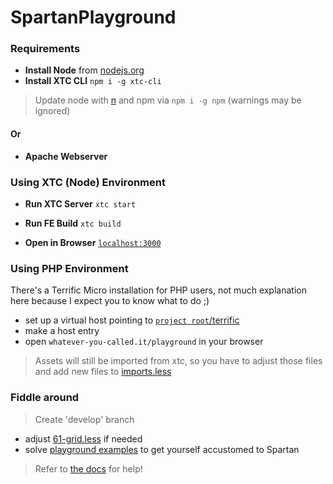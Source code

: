 SpartanPlayground
================================

### Requirements

- **Install Node**
	from [nodejs.org](http://nodejs.org/)
- **Install XTC CLI**
	`npm i -g xtc-cli`

> Update node with [n](https://github.com/tj/n) and npm via `npm i -g npm` (warnings may be ignored)

#### Or

- **Apache Webserver**

### Using XTC (Node) Environment

- **Run XTC Server**
	`xtc start`

- **Run FE Build**
	`xtc build`

- **Open in Browser**
	[`localhost:3000`](http://localhost:3000)

### Using PHP Environment

There's a Terrific Micro installation for PHP users, not much explanation here because I expect you to know what to do ;)

- set up a virtual host pointing to [`project root`/terrific](https://github.com/SimonHarte/SpartanPlayground/tree/master/terrific)
- make a host entry
- open `whatever-you-called.it/playground` in your browser

> Assets will still be imported from xtc, so you have to adjust those files and add new files to [imports.less](https://github.com/SimonHarte/SpartanPlayground/blob/master/terrific/assets/css/imports.less)

### Fiddle around

> Create 'develop' branch

- adjust [61-grid.less](https://github.com/SimonHarte/SpartanPlayground/tree/master/frontend/base/css/61-grid.less) if needed
- solve [playground examples](http://localhost:3000/playground) to get yourself accustomed to Spartan

> Refer to [the docs](https://github.com/SimonHarte/SpartanGrid) for help!
